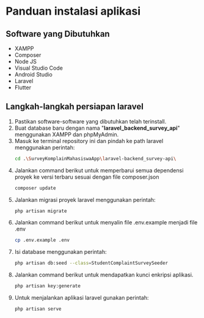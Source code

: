 # Panduan instalasi aplikasi

## Software yang Dibutuhkan
- XAMPP
- Composer
- Node JS
- Visual Studio Code
- Android Studio
- Laravel
- Flutter

## Langkah-langkah persiapan laravel
1. Pastikan software-software yang dibutuhkan telah terinstall.
2. Buat database baru dengan nama "**laravel_backend_survey_api**" menggunakan XAMPP dan phpMyAdmin.
3. Masuk ke terminal repository ini dan pindah ke path laravel menggunakan perintah:
    ```bash
    cd .\SurveyKomplainMahasiswaApp\laravel-backend_survey-api\
    ```
4. Jalankan command berikut untuk memperbarui semua dependensi proyek ke versi terbaru sesuai dengan file
   composer.json
   ```bash
   composer update
   ```
7. Jalankan migrasi proyek laravel menggunakan perintah: 
    ```bash
    php artisan migrate
    ```
5. Jalankan command berikut untuk menyalin file .env.example menjadi file .env 
   ```bash
   cp .env.example .env
   ```
8. Isi database menggunakan perintah:
    ```bash
    php artisan db:seed --class=StudentComplaintSurveySeeder
    ```
6. Jalankan command berikut untuk mendapatkan kunci enkripsi aplikasi.
   ```bash
   php artisan key:generate
   ```
9. Untuk menjalankan aplikasi laravel gunakan perintah:
    ```bash
    php artisan serve
    ```
